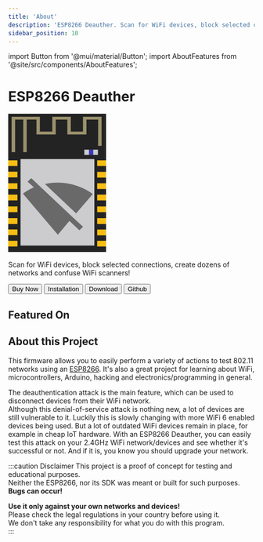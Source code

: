 ```yaml
---
title: 'About'
description: 'ESP8266 Deauther. Scan for WiFi devices, block selected connections, create dozens of networks and confuse WiFi scanners!'
sidebar_position: 10
---
```


import Button from '@mui/material/Button';
import AboutFeatures from '@site/src/components/AboutFeatures';

# ESP8266 Deauther

<img src='/img/logo.png' alt='Deauther Logo' width='200' />

Scan for WiFi devices, block selected connections, create dozens of networks and confuse WiFi scanners!

<Button variant='contained' color='success' href='buy' sx={{mr:.5,mb:.5}}>Buy Now</Button>
<Button variant='contained' color='primary' href='diy/installation-bin' sx={{mr:.5,mb:.5}}>Installation</Button>
<Button variant='contained' color='primary' href='download' sx={{mr:.5,mb:.5}}>Download</Button>
<Button variant='contained' color='primary' href='https://github.com/spacehuhntech/esp8266_deauther' target='_blank' sx={{mr:.5,mb:.5}}>Github</Button>

## Featured On

<AboutFeatures />

## About this Project

This firmware allows you to easily perform a variety of actions to test 802.11 networks using an [ESP8266](https://www.espressif.com/en/products/socs/esp8266). It's also a great project for learning about WiFi, microcontrollers, Arduino, hacking and electronics/programming in general.  

The deauthentication attack is the main feature, which can be used to disconnect devices from their WiFi network.  
Although this denial-of-service attack is nothing new, a lot of devices are still vulnerable to it. Luckily this is slowly changing with more WiFi 6 enabled devices being used. But a lot of outdated WiFi devices remain in place, for example in cheap IoT hardware.
With an ESP8266 Deauther, you can easily test this attack on your 2.4GHz WiFi network/devices and see whether it's successful or not. And if it is, you know you should upgrade your network.

:::caution Disclaimer
This project is a proof of concept for testing and educational purposes.  
Neither the ESP8266, nor its SDK was meant or built for such purposes. **Bugs can occur!**  

**Use it only against your own networks and devices!**  
Please check the legal regulations in your country before using it.  
We don't take any responsibility for what you do with this program.  
:::